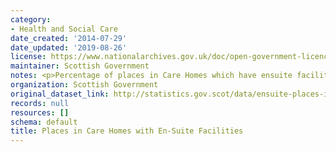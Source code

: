 ```yaml
---
category:
- Health and Social Care
date_created: '2014-07-29'
date_updated: '2019-08-26'
license: https://www.nationalarchives.gov.uk/doc/open-government-licence/version/3/
maintainer: Scottish Government
notes: <p>Percentage of places in Care Homes which have ensuite facilities</p>
organization: Scottish Government
original_dataset_link: http://statistics.gov.scot/data/ensuite-places-in-care-homes
records: null
resources: []
schema: default
title: Places in Care Homes with En-Suite Facilities
---
```

